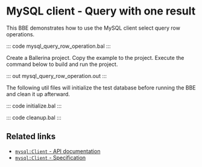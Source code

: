 # MySQL client - Query with one result

This BBE demonstrates how to use the MySQL client select query row operations. 

::: code mysql_query_row_operation.bal :::

Create a Ballerina project. Copy the example to the project. Execute the command below to build and run the project.

::: out mysql_query_row_operation.out :::

The following util files will initialize the test database before running the BBE and clean it up afterward.

::: code initialize.bal :::

::: code cleanup.bal :::

## Related links
- [`mysql:Client` - API documentation](https://lib.ballerina.io/ballerinax/mysql/latest/)
- [`mysql:Client` - Specification](https://github.com/ballerina-platform/module-ballerinax-mysql/blob/master/docs/spec/spec.md#2-client)

